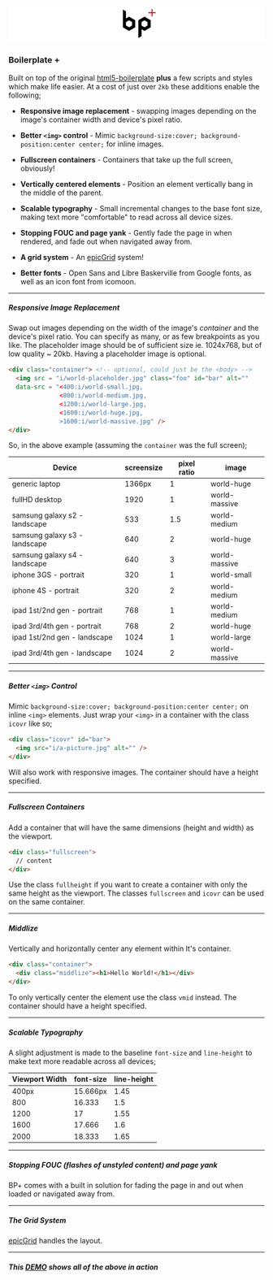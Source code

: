 ![alt text](https://raw.githubusercontent.com/Paul-Browne/BP-plus/master/i/bpplus.jpg)


### Boilerplate +

Built on top of the original [html5-boilerplate](https://github.com/h5bp/html5-boilerplate) **plus** a few scripts and styles which make life easier. At a cost of just over `2kb` these additions enable the following;

- **Responsive image replacement** - swapping images depending on the image's container width and device's pixel ratio.

- **Better `<img>` control** - Mimic `background-size:cover; background-position:center center;` for inline images.
   
- **Fullscreen containers** - Containers that take up the full screen, obviously!
   
- **Vertically centered elements** - Position an element vertically bang in the middle of the parent.
  
- **Scalable typography** - Small incremental changes to the base font size, making text more "comfortable" to read across all device sizes.
   
- **Stopping FOUC and page yank** - Gently fade the page in when rendered, and fade out when navigated away from. 
   
- **A grid system** - An [epicGrid](https://github.com/Paul-Browne/epicGrid) system!
   
- **Better fonts** - Open Sans and Libre Baskerville from Google fonts, as well as an icon font from icomoon.
   
---

##### Responsive Image Replacement

Swap out images depending on the width of the image's *container* and the device's pixel ratio.
You can specify as many, or as few breakpoints as you like. The placeholder image should be of sufficient size ie. 1024x768, but of low quality ~ 20kb. Having a placeholder image is optional.

```html
<div class="container"> <!-- optional, could just be the <body> -->
  <img src = "i/world-placeholder.jpg" class="foo" id="bar" alt=""
  data-src = "<400:i/world-small.jpg,
              <800:i/world-medium.jpg,
              <1200:i/world-large.jpg,
              <1600:i/world-huge.jpg,
              >1600:i/world-massive.jpg" />
</div>
```

So, in the above example (assuming the `container` was the full screen);

|Device|screensize|pixel ratio|image|
|------|----------|-----------|-----|
|generic laptop|1366px|1|world-huge|
|fullHD desktop|1920|1|world-massive|
|samsung galaxy s2 - landscape|533|1.5|world-medium|
|samsung galaxy s3 - landscape|640|2|world-huge|
|samsung galaxy s4 - landscape|640|3|world-massive|
|iphone 3GS - portrait|320|1|world-small|
|iphone 4S - portrait|320|2|world-medium|
|ipad 1st/2nd gen - portrait|768|1|world-medium|
|ipad 3rd/4th gen - portrait|768|2|world-huge|
|ipad 1st/2nd gen - landscape|1024|1|world-large|
|ipad 3rd/4th gen - landscape|1024|2|world-massive|

---

##### Better `<img>` Control

Mimic `background-size:cover; background-position:center center;` on inline `<img>` elements.
Just wrap your `<img>` in a container with the class `icovr` like so;

```html
<div class="icovr" id="bar">
  <img src="i/a-picture.jpg" alt="" />
</div>
```

Will also work with responsive images. The container should have a height specified.

---

##### Fullscreen Containers

Add a container that will have the same dimensions (height and width) as the viewport.

```html
<div class="fullscreen">
  // content
</div>
```

Use the class `fullheight` if you want to create a container with only the same height as the viewport.
The classes `fullscreen` and `icovr` can be used on the same container.

---

##### Middlize

Vertically and horizontally center any element within It's container.

```html
<div class="container">
  <div class="middlize"><h1>Hello World!</h1></div>
</div>
```

To only vertically center the element use the class `vmid` instead. The container should have a height specified.

---

##### Scalable Typography

A slight adjustment is made to the baseline `font-size` and `line-height` to make text more readable across all devices;

| Viewport Width| font-size  | line-height |
| ------------- |------------|-------------|
| 400px         | 15.666px   | 1.45        |
| 800           | 16.333     | 1.5         |
| 1200          | 17         | 1.55        |
| 1600          | 17.666     | 1.6         |
| 2000          | 18.333     | 1.65        |

---

##### Stopping FOUC (flashes of unstyled content) and page yank

BP+ comes with a built in solution for fading the page in and out when loaded or navigated away from.

---

##### The Grid System

[epicGrid](https://github.com/Paul-Browne/epicGrid) handles the layout.

---

##### This [DEMO](https://rawgit.com/Paul-Browne/BP-plus/master/index.html) shows all of the above in action
